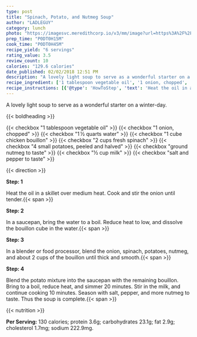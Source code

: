 ```yaml
---
type: post
title: "Spinach, Potato, and Nutmeg Soup"
author: "LADLEGUY"
category: lunch
photo: "https://imagesvc.meredithcorp.io/v3/mm/image?url=https%3A%2F%2Fimages.media-allrecipes.com%2Fuserphotos%2F239630.jpg"
prep_time: "P0DT0H15M"
cook_time: "P0DT0H45M"
recipe_yield: "6 servings"
rating_value: 3.5
review_count: 10
calories: "129.6 calories"
date_published: 02/02/2018 12:51 PM
description: "A lovely light soup to serve as a wonderful starter on a winter-day."
recipe_ingredient: ['1 tablespoon vegetable oil', '1 onion, chopped', '1\u2009½ quarts water', '1 cube chicken bouillon', '2 cups fresh spinach', '4 small potatoes, peeled and halved', 'ground nutmeg to taste', '½ cup milk', 'salt and pepper to taste']
recipe_instructions: [{'@type': 'HowToStep', 'text': 'Heat the oil in a skillet over medium heat. Cook and stir the onion until tender.\n'}, {'@type': 'HowToStep', 'text': 'In a saucepan, bring the water to a boil. Reduce heat to low, and dissolve the bouillon cube in the water.\n'}, {'@type': 'HowToStep', 'text': 'In a blender or food processor, blend the onion, spinach, potatoes, nutmeg, and about 2 cups of the bouillon until thick and smooth.\n'}, {'@type': 'HowToStep', 'text': 'Blend the potato mixture into the saucepan with the remaining bouillon. Bring to a boil, reduce heat, and simmer 20 minutes. Stir in the milk, and continue cooking 10 minutes. Season with salt, pepper, and more nutmeg to taste. Thus the soup is complete.\n'}]
---
```


A lovely light soup to serve as a wonderful starter on a winter-day. 

{{< boldheading >}}

{{< checkbox "1 tablespoon vegetable oil" >}}
{{< checkbox "1  onion, chopped" >}}
{{< checkbox "1 ½ quarts water" >}}
{{< checkbox "1 cube chicken bouillon" >}}
{{< checkbox "2 cups fresh spinach" >}}
{{< checkbox "4 small potatoes, peeled and halved" >}}
{{< checkbox "ground nutmeg to taste" >}}
{{< checkbox "½ cup milk" >}}
{{< checkbox "salt and pepper to taste" >}}


{{< direction >}}

**Step: 1**

Heat the oil in a skillet over medium heat. Cook and stir the onion until tender.{{< span >}}

**Step: 2**

In a saucepan, bring the water to a boil. Reduce heat to low, and dissolve the bouillon cube in the water.{{< span >}}

**Step: 3**

In a blender or food processor, blend the onion, spinach, potatoes, nutmeg, and about 2 cups of the bouillon until thick and smooth.{{< span >}}

**Step: 4**

Blend the potato mixture into the saucepan with the remaining bouillon. Bring to a boil, reduce heat, and simmer 20 minutes. Stir in the milk, and continue cooking 10 minutes. Season with salt, pepper, and more nutmeg to taste. Thus the soup is complete.{{< span >}}

{{< nutrition >}}

**Per Serving:** 130 calories; protein 3.6g; carbohydrates 23.1g; fat 2.9g; cholesterol 1.7mg; sodium 222.9mg.